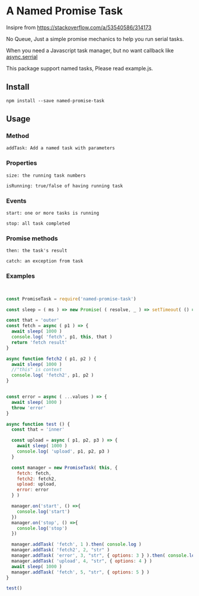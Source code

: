 # A Named Promise Task 

Insipre from https://stackoverflow.com/a/53540586/314173

No Queue, Just a simple promise mechanics to help you run serial tasks.

When you need a Javascript task manager, but no want callback like [async.serrial](http://caolan.github.io/async/v3/)

This package support named tasks, Please read example.js.

## Install 
``` 
npm install --save named-promise-task
```



## Usage

### Method
```
addTask: Add a named task with parameters
```

### Properties
```
size: the running task numbers
```

```
isRunning: true/false of having running task
```

### Events
```
start: one or more tasks is running
```

```
stop: all task completed
```

### Promise methods
```
then: the task's result
```

```
catch: an exception from task
```

### Examples
``` Javascript


const PromiseTask = require('named-promise-task')

const sleep = ( ms ) => new Promise( ( resolve, _ ) => setTimeout( () => resolve(), ms ) )

const that = 'outer'
const fetch = async ( p1 ) => {
  await sleep( 1000 )
  console.log( 'fetch', p1, this, that )
  return 'fetch result'
}

async function fetch2 ( p1, p2 ) {
  await sleep( 1000 )
  //"this" is context
  console.log( 'fetch2', p1, p2 )
}


const error = async ( ...values ) => {
  await sleep( 1000 )
  throw 'error'
}

async function test () {
  const that = 'inner'

  const upload = async ( p1, p2, p3 ) => {
    await sleep( 1000 )
    console.log( 'upload', p1, p2, p3 )
  }

  const manager = new PromiseTask( this, {
    fetch: fetch,
    fetch2: fetch2,
    upload: upload,
    error: error
  } )

  manager.on('start', () =>{
    console.log('start')
  })
  manager.on('stop', () =>{
    console.log('stop')
  })

  manager.addTask( 'fetch', 1 ).then( console.log )
  manager.addTask( 'fetch2', 2, "str" )
  manager.addTask( 'error', 3, "str", { options: 3 } ).then( console.log ).catch( console.error )
  manager.addTask( 'upload', 4, "str", { options: 4 } )
  await sleep( 1000 )
  manager.addTask( 'fetch', 5, "str", { options: 5 } )
}

test()


```
